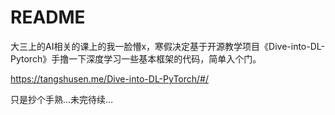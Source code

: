 # README

大三上的AI相关的课上的我一脸懵x，寒假决定基于开源教学项目《Dive-into-DL-Pytorch》手撸一下深度学习一些基本框架的代码，简单入个门。

https://tangshusen.me/Dive-into-DL-PyTorch/#/

只是抄个手熟…未完待续…


